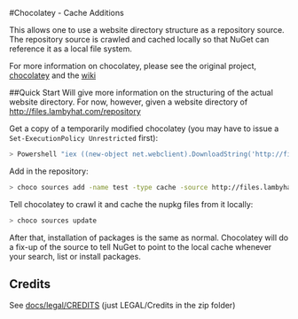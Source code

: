 #Chocolatey - Cache Additions

This allows one to use a website directory structure as a repository source. The repository source is crawled and cached locally so that NuGet can reference it as a local file system.

For more information on chocolatey, please see the original project, [chocolatey](https://github.com/chocolatey/chocolatey) and the [wiki](https://github.com/chocolatey/chocolatey/wiki)

##Quick Start
Will give more information on the structuring of the actual website directory. For now, however, given a website directory of http://files.lambyhat.com/repository

Get a copy of a temporarily modified chocolatey (you may have to issue a ```Set-ExecutionPolicy Unrestricted``` first):
```sh
> Powershell "iex ((new-object net.webclient).DownloadString('http://files.lambyhat.com/chocolatey/installChocolatey.ps1'))"
```

Add in the repository:
```sh
> choco sources add -name test -type cache -source http://files.lambyhat.com/repository
```

Tell chocolatey to crawl it and cache the nupkg files from it locally:
```sh
> choco sources update
```

After that, installation of packages is the same as normal. Chocolatey will do a fix-up of the source to tell NuGet to point to the local cache whenever your search, list or install packages.

## Credits
See [docs/legal/CREDITS](https://github.com/chocolatey/chocolatey/raw/master/docs/legal/CREDITS) (just LEGAL/Credits in the zip folder)  
